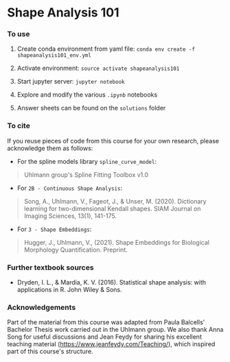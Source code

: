 # Shape Analysis 101

### To use
1. Create conda environment from yaml file:
    `conda env create -f shapeanalysis101_env.yml`

2. Activate environment:
    `source activate shapeanalysis101`
    
3. Start jupyter server:
    `jupyter notebook`
    
4. Explore and modify the various `.ipynb` notebooks

5. Answer sheets can be found on the `solutions` folder

### To cite
If you reuse pieces of code from this course for your own research, please acknowledge them as follows:
* For the spline models library `spline_curve_model`:
> Uhlmann group's Spline Fitting Toolbox v1.0

* For `2B - Continuous Shape Analysis`: 
> Song, A., Uhlmann, V., Fageot, J., & Unser, M. (2020). Dictionary learning for two-dimensional Kendall shapes. SIAM Journal on Imaging Sciences, 13(1), 141-175.

* For `3 - Shape Embeddings`: 
> Hugger, J., Uhlmann, V., (2021). Shape Embeddings for Biological Morphology Quantification. Preprint.


### Further textbook sources
* Dryden, I. L., & Mardia, K. V. (2016). Statistical shape analysis: with applications in R. John Wiley & Sons.

### Acknowledgements
Part of the material from this course was adapted from Paula Balcells' Bachelor Thesis work carried out in the Uhlmann group. We also thank Anna Song for useful discussions and Jean Feydy for sharing his excellent teaching material (https://www.jeanfeydy.com/Teaching/), which inspired part of this course's structure. 
